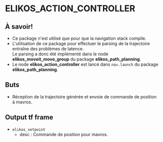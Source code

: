 # ELIKOS_ACTION_CONTROLLER 

## À savoir!
* Ce package n'est utilisé que pour que la navigation stack compile.
* L'utilisation de ce package pour effectuer le parsing de la trajectoire entraîne des problèmes de latence.  
Le parsing a donc été implémenté dans le node **elikos_moveit_move_group** du package **elikos_path_planning**.
* Le node **elikos_action_controller** est lancé dans `nav.launch` du package **elikos_path_planning**.

## Buts  
* Réception de la trajectoire générée et envoie de commande de position à mavros. 

## Output tf frame  
* `elikos_setpoint`    
    * desc : Commande de position pour mavros.  